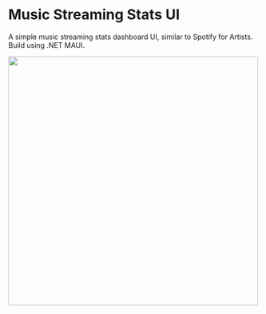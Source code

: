 # Music Streaming Stats UI
A simple music streaming stats dashboard UI, similar to Spotify for Artists. Build using .NET MAUI.

<img src="https://github.com/michaldivis/music-streaming-stats-ui/blob/master/screenshots/android.png?raw=true" height="500" />
